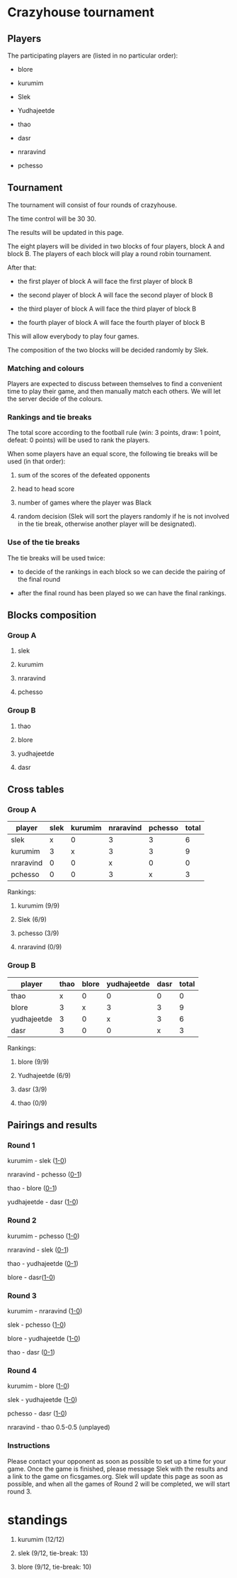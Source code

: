# Crazyhouse tournament

## Players

The participating players are (listed in no particular order):

- blore

- kurumim

- Slek

- Yudhajeetde

- thao

- dasr

- nraravind

- pchesso

## Tournament

The tournament will consist of four rounds of crazyhouse. 

The time control will be 30 30. 

The results will be updated in this page.

The eight players will be divided in two blocks of four players, block A and block B. The players of each block will play a round robin tournament.

After that:

- the first player of block A will face the first player of block B

- the second player of block A will face the second player of block B

- the third player of block A will face the third player of block B

- the fourth player of block A will face the fourth player of block B

This will allow everybody to play four games.

The composition of the two blocks will be decided randomly by Slek.

### Matching and colours

Players are expected to discuss between themselves to find a convenient time to play their game, and then manually match each others. We will let the server decide of the colours.



### Rankings and tie breaks

The total score according to the football rule (win: 3 points, draw: 1 point, defeat: 0 points) will be used to rank the players.

When some players have an equal score, the following tie breaks will be used (in that order):

1. sum of the scores of the defeated opponents

2. head to head score

3. number of games where the player was Black

4. random decision (Slek will sort the players randomly if he is not involved in the tie break, otherwise another player will be designated).

### Use of the tie breaks

The tie breaks will be used twice:

- to decide of the rankings in each block so we can decide the pairing of the final round

- after the final round has been played so we can have the final rankings.

## Blocks composition

### Group A

1. slek

2. kurumim

3. nraravind

4. pchesso

### Group B

1. thao

2. blore

3. yudhajeetde

4. dasr

## Cross tables

### Group A

 player     | slek | kurumim | nraravind | pchesso | total
------------|---|---|---|---|---
  slek      | x | 0 | 3 | 3 | 6
  kurumim   | 3 | x | 3 | 3 | 9
  nraravind | 0 | 0 | x | 0 | 0
  pchesso   | 0 | 0 | 3 | x | 3

Rankings:

1. kurumim (9/9)

2. Slek (6/9)

3. pchesso (3/9)

4. nraravind (0/9)
  
### Group B

 player       | thao | blore | yudhajeetde | dasr | total
--------------|---|---|---|---|---
  thao        | x | 0 | 0 | 0 | 0
  blore       | 3 | x | 3 | 3 | 9
  yudhajeetde | 3 | 0 | x | 3 | 6
  dasr        | 3 | 0 | 0 | x | 3
  
  
Rankings:

1. blore (9/9)

2. Yudhajeetde (6/9)

3. dasr (3/9)

4. thao (0/9)


## Pairings and results

### Round 1

kurumim - slek ([1-0](https://www.ficsgames.org/cgi-bin/show.cgi?ID=512668395))

nraravind - pchesso ([0-1](https://www.ficsgames.org/cgi-bin/show.cgi?ID=512666188))

thao - blore ([0-1](https://www.ficsgames.org/cgi-bin/show.cgi?ID=512683956))

yudhajeetde - dasr ([1-0](https://www.ficsgames.org/cgi-bin/show.cgi?ID=512653661))

### Round 2

kurumim - pchesso ([1-0](https://www.ficsgames.org/cgi-bin/show.cgi?ID=512709049))

nraravind - slek ([0-1](https://www.ficsgames.org/cgi-bin/show.cgi?ID=512701559))

thao - yudhajeetde ([0-1](https://www.ficsgames.org/cgi-bin/show.cgi?ID=512703649))

blore - dasr([1-0](https://www.ficsgames.org/cgi-bin/show.cgi?ID=512709556))

### Round 3

kurumim - nraravind ([1-0](https://www.ficsgames.org/cgi-bin/show.cgi?ID=512724732))

slek - pchesso ([1-0](https://www.ficsgames.org/cgi-bin/show.cgi?ID=512722868))

blore - yudhajeetde ([1-0](https://www.ficsgames.org/cgi-bin/show.cgi?ID=512724131))

thao - dasr ([0-1](https://www.ficsgames.org/cgi-bin/show.cgi?ID=512771344))

### Round 4

kurumim - blore ([1-0](https://www.ficsgames.org/cgi-bin/show.cgi?ID=512792819))

slek - yudhajeetde ([1-0](https://www.ficsgames.org/cgi-bin/show.cgi?ID=512830315))

pchesso - dasr ([1-0](https://www.ficsgames.org/cgi-bin/show.cgi?ID=512777281))

nraravind - thao 0.5-0.5 (unplayed)

### Instructions

Please contact your opponent as soon as possible to set up a time for your game. Once the game is finished, please message Slek with the results and a link to the game on ficsgames.org. Slek will update this page as soon as possible, and when all the games of Round 2 will be completed, we will start round 3.

# standings

1. kurumim (12/12)

2. slek (9/12, tie-break: 13)

3. blore (9/12, tie-break: 10)

